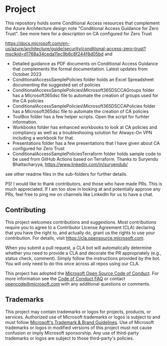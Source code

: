 # Project

This repository holds some Conditional Access resources that complement the Azure Architecture design note "Conditional Access Guidance for Zero Trust".
See more here for a description on CA configured for Zero Trust 

https://docs.microsoft.com/en-us/azure/architecture/guide/security/conditional-access-zero-trust?msclkid=d1768a34ceda11ec9b6c8f244f8d05bd and

- Detailed guidance as PDF documents on Conditional Access Guidance that complements the formal documentation. Latest updates from October 2023 
- ConditionalAccessSamplePolicies folder holds an Excel Spreadsheet documenting the suggested set of policies
- ConditionalAccessSamplePolicies\Microsoft365DSCCAGroups folder has a Microsoft365dsc file to automate the creation of groups used for the CA policies
- ConditionalAccessSamplePolicies\Microsoft365DSCCAPolicies folder has a Microsoft365dsc file to automate the creation of CA policies
- ToolBox folder has a few helper scripts. Open the script for furhter information.
- Workbooks folder has enhanced workbooks to look at CA policies and compliancy as well as a troubleshooing solution for Always-On VPN including a workbook for that.
- Presentations folder has a few presentations that I have given about CA configured for Zero Trust
- ConditionalAccessSamplePoliciesTerraform folder holds sample code to be used from GitHub Actions based on Terraform. Thanks to Suryendu Bhattacharyya, https://www.linkedin.com/in/suryendub/

see other readme files in the sub-folders for further details.

PS! I would like to thank contributors, and those who have made PRs. This is much appreciated. If I am too slow in looking at and potentially approve any PRs, feel free to ping me on channels like LinkedIn for us to have a chat. 

## Contributing

This project welcomes contributions and suggestions.  Most contributions require you to agree to a
Contributor License Agreement (CLA) declaring that you have the right to, and actually do, grant us
the rights to use your contribution. For details, visit https://cla.opensource.microsoft.com.

When you submit a pull request, a CLA bot will automatically determine whether you need to provide
a CLA and decorate the PR appropriately (e.g., status check, comment). Simply follow the instructions
provided by the bot. You will only need to do this once across all repos using our CLA.

This project has adopted the [Microsoft Open Source Code of Conduct](https://opensource.microsoft.com/codeofconduct/).
For more information see the [Code of Conduct FAQ](https://opensource.microsoft.com/codeofconduct/faq/) or
contact [opencode@microsoft.com](mailto:opencode@microsoft.com) with any additional questions or comments.

## Trademarks

This project may contain trademarks or logos for projects, products, or services. Authorized use of Microsoft 
trademarks or logos is subject to and must follow 
[Microsoft's Trademark & Brand Guidelines](https://www.microsoft.com/en-us/legal/intellectualproperty/trademarks/usage/general).
Use of Microsoft trademarks or logos in modified versions of this project must not cause confusion or imply Microsoft sponsorship.
Any use of third-party trademarks or logos are subject to those third-party's policies.
